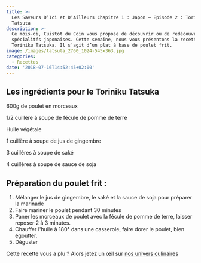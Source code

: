 ```yaml
---
title: >-
  Les Saveurs D’Ici et D’Ailleurs Chapitre 1 : Japon – Episode 2 : Toriniku
  Tatsuta
description: >-
  Ce mois-ci, Cuistot du Coin vous propose de découvrir ou de redécouvrir des
  spécialités japonaises. Cette semaine, nous vous présentons la recette du
  Toriniku Tatsuka. Il s’agit d’un plat à base de poulet frit.
image: /images/tatsuta_2760_1024-545x363.jpg
categories:
  - Recettes
date: '2018-07-16T14:52:45+02:00'
---
```

## Les ingrédients pour le Toriniku Tatsuka

600g de poulet en morceaux 

1/2 cuillère à soupe de fécule de pomme de terre

Huile végétale

1 cuillère à soupe de jus de gingembre

3 cuillères à soupe de saké

4 cuillères à soupe de sauce de soja

## Préparation du poulet frit :

1. Mélanger le jus de gingembre, le saké et la sauce de soja pour préparer la marinade
2. Faire mariner le poulet pendant 30 minutes
3. Paner les morceaux de poulet avec la fécule de pomme de terre, laisser reposer 2 à 3 minutes.
4. Chauffer l'huile à 180° dans une casserole, faire dorer le poulet, bien égoutter.
5. Déguster

Cette recette vous a plu ? Alors jetez un œil sur [nos univers culinaires](https://www.cuistotducoin.com/business)
